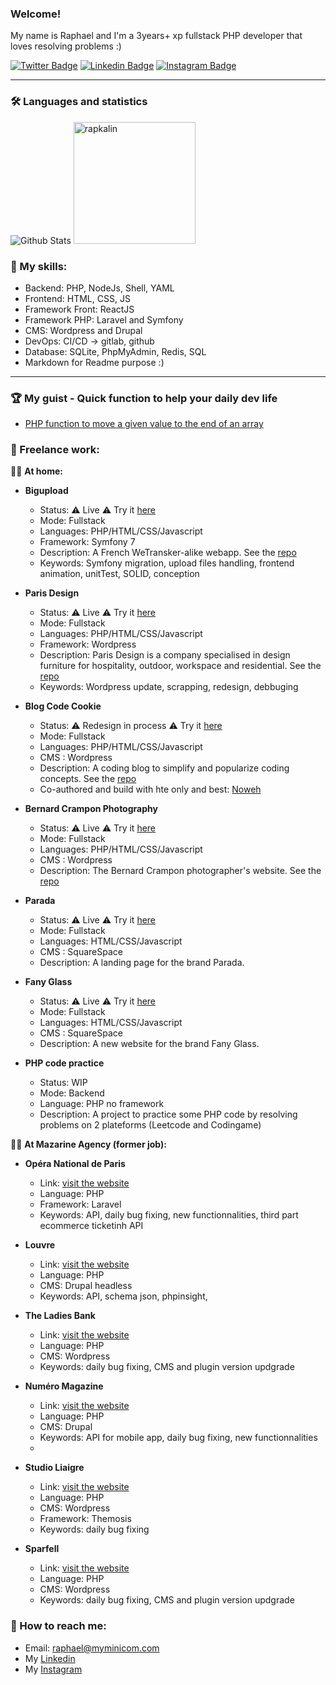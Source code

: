 ### Welcome!

My name is Raphael and I'm a 3years+ xp fullstack PHP developer that loves resolving problems :)

[![Twitter Badge](https://img.shields.io/badge/Twitter-1DA1F2?style=for-the-badge&logo=twitter&logoColor=white)](https://www.twitter.com/bonjour_raphael/)
[![Linkedin Badge](https://img.shields.io/badge/LinkedIn-0077B5?style=for-the-badge&logo=linkedin&logoColor=white)](https://www.linkedin.com/in/r-kalinowski/)
[![Instagram Badge](https://img.shields.io/badge/Instagram-E4405F?style=for-the-badge&logo=instagram&logoColor=white)](https://www.instagram.com/rapkalin/)

---

### 🛠 Languages and statistics

<div align="left">
  <img src="https://github-readme-stats-sigma-five.vercel.app/api?username=rapkalin&show_icons=true&theme=graywhite" alt="Github Stats" />
  <img src="https://github-readme-stats-sigma-five.vercel.app/api/top-langs/?username=rapkalin&layout=compact" alt="rapkalin" height="195"/>  
</div>

### 🌱 My skills:
  - Backend: PHP, NodeJs, Shell, YAML
  - Frontend: HTML, CSS, JS
  - Framework Front: ReactJS
  - Framework PHP: Laravel and Symfony
  - CMS: Wordpress and Drupal
  - DevOps: CI/CD -> gitlab, github
  - Database: SQLite, PhpMyAdmin, Redis, SQL
  - Markdown for Readme purpose :)

---

### 🏆 My guist - Quick function to help your daily dev life
  - [PHP function to move a given value to the end of an array](https://gist.github.com/Rapkalin/e5ffd96f631b4314db5ae1256446cccf)


### 🔭 Freelance work:
:lotus_position_man: __At home:__<br>

- __Bigupload__
  - Status: :warning: Live :warning: Try it [here](https://bigupload.rapkalin.fr/)
  - Mode: Fullstack
  - Languages: PHP/HTML/CSS/Javascript
  - Framework: Symfony 7
  - Description: A French WeTransker-alike webapp. See the [repo](https://github.com/Rapkalin/bigupload)
  - Keywords: Symfony migration, upload files handling, frontend animation, unitTest, SOLID, conception

- __Paris Design__
  - Status: :warning: Live :warning: Try it [here](https://p-design.fr/)
  - Mode: Fullstack
  - Languages: PHP/HTML/CSS/Javascript
  - Framework: Wordpress
  - Description: Paris Design is a company specialised in design furniture for hospitality, outdoor, workspace and residential. See the [repo](https://github.com/Rapkalin/p-design-wordpress)
  - Keywords: Wordpress update, scrapping, redesign, debbuging

- __Blog Code Cookie__
  - Status: :warning: Redesign in process :warning: Try it [here](https://codecookie.fr/)
  - Mode: Fullstack
  - Languages: PHP/HTML/CSS/Javascript
  - CMS : Wordpress
  - Description: A coding blog to simplify and popularize coding concepts. See the [repo](https://github.com/Rapkalin/explain-code)
  - Co-authored and build with hte only and best: [Noweh](https://github.com/noweh)

- __Bernard Crampon Photography__
  - Status: :warning: Live :warning: Try it [here](https://www.bcramponphoto.com)
  - Mode: Fullstack
  - Languages: PHP/HTML/CSS/Javascript
  - CMS : Wordpress
  - Description: The Bernard Crampon photographer's website. See the [repo](https://github.com/Rapkalin/bcrampon-photos)

- __Parada__
  - Status: :warning: Live :warning: Try it [here](https://www.parada.club/)
  - Mode: Fullstack
  - Languages: HTML/CSS/Javascript
  - CMS : SquareSpace
  - Description: A landing page for the brand Parada.

- __Fany Glass__
  - Status: :warning: Live :warning: Try it [here](https://www.fany-glass.fr/)
  - Mode: Fullstack
  - Languages: HTML/CSS/Javascript
  - CMS : SquareSpace
  - Description: A new website for the brand Fany Glass.

- __PHP code practice__
  - Status: WIP
  - Mode: Backend
  - Language: PHP no framework
  - Description: A project to practice some PHP code by resolving problems on 2 plateforms (Leetcode and Codingame) <br>
 
   
:technologist: __At Mazarine Agency (former job):__<br>

- __Opéra National de Paris__
  - Link: [visit the website](https://www.operadeparis.fr/)<br>
  - Language: PHP
  - Framework: Laravel
  - Keywords: API, daily bug fixing, new functionnalities, third part ecommerce ticketinh API
    
- __Louvre__
  - Link: [visit the website](https://www.louvre.fr/)<br>
  - Language: PHP
  - CMS: Drupal headless
  - Keywords: API, schema json, phpinsight, 

- __The Ladies Bank__
  - Link: [visit the website](https://www.ladiesbank.fr/)<br>
  - Language: PHP
  - CMS: Wordpress
  - Keywords: daily bug fixing, CMS and plugin version updgrade
  
- __Numéro Magazine__
  - Link: [visit the website](https://www.numero.com/fr)<br>
  - Language: PHP
  - CMS: Drupal
  - Keywords: API for mobile app, daily bug fixing, new functionnalities
  - 
- __Studio Liaigre__
  - Link: [visit the website](https://www.studioliaigre.com/fr/)<br>
  - Language: PHP
  - CMS: Wordpress
  - Framework: Themosis
  - Keywords: daily bug fixing

- __Sparfell__
  - Link: [visit the website](https://www.sparfell.aero/)<br>
  - Language: PHP
  - CMS: Wordpress
  - Keywords: daily bug fixing, CMS and plugin version updgrade

### 💬 How to reach me:
  - Email: [raphael@myminicom.com](mailto:raphael@myminicom.com)
  - My [Linkedin](https://www.linkedin.com/in/r-kalinowski/)
  - My [Instagram](https://www.instagram.com/rapkalin)

